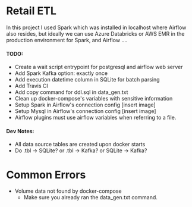 # Retail ETL

In this project I used Spark which was installed in localhost where Airflow also resides,
but ideally we can use Azure Databricks or AWS EMR in the production environment for Spark,
and Airflow ....

#### TODO:
* Create a wait script entrypoint for postgresql and airflow web server 
* Add Spark Kafka option: exactly once
* Add execution datetime column in SQLite for batch parsing
* Add Travis CI
* Add copy command for ddl.sql in data_gen.txt
* Clean up docker-compose's variables with sensitive information
* Setup Spark in Airflow's connection config [insert image]
* Setup Mysql in Airflow's connection config [insert image]
* Airflow plugins must use airflow variables when referring to a file.

#### Dev Notes:
* All data source tables are created upon docker starts
* Do .tbl -> SQLite? or .tbl -> Kafka? or SQLite -> Kafka?

# Common Errors
* Volume data not found by docker-compose
    * Make sure you already ran the data_gen.txt command.
